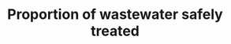 ---
data_non_statistical: true
goal_meta_link: http://unstats.un.org/sdgs/files/metadata-compilation/Metadata-Goal-6.pdf
goal_meta_link_page: 8
graph: null
graph_status_notes: unk
graph_title: Proportion of wastewater safely treated
graph_type: null
graph_type_description: null
has_metadata: true
indicator: 6.3.1
indicator_definition: Proportion of wastewater generated both by households (sewage
  and faecal sludge), as well as economic activities (based on ISIC categories) safely
  treated compared to total wastewater generated both through households and economic
  activities. While the definition conceptually includes wastewater generated from
  all economic activities, monitoring will focus on wastewater generated from hazardous
  industries (as defined by relevant ISIC categories).
indicator_name: Proportion of wastewater safely treated
indicator_variable: null
layout: indicator
method_of_computation: The wastewater safely treated is calculated by combining the
  percentage of household (sewage and faecal sludge) wastewater and the percentage
  of wastewater from hazardous industries treated. Household surveys and censuses
  provide information on use of types of basic sanitation facilities. These estimates
  are combined with safety factors for on-site disposal and for transportation to
  designated places for safe disposal or treatment, as described in indicator 6.2.1.
  The information generated for indicator 6.2.1 will be combined with safety factors
  describing the proportion of wastewater from hazardous industries which is safely
  treated before disposal or reuse to produce indicator 6.3.1. Calculation of safety
  factors for household wastewater (sewage and faecal sludge) treatment will be coordinated
  with estimation of similar safety factors for safe management of sanitation required
  for indicator 6.2.1. The accompanying Statistical Note describes in more detail
  how 'safety factors' for wastewater treatment, disposal and reuse will be generated
  through a national assessment process, and combined with data on use of different
  types of sanitation facilities, as recorded in the current JMP database. Statistical
  methods for measurement of the wastewater treatment (called "wastewater to sewerage"by
  SEEA-Water) align with the SEEA definitions and treatment categories (primary, secondary,
  tertiary). Statistical methods for the treatment of industrial wastewater align
  with the SEEA definitions and treatment categories using ISIC classifications and
  treated volumes from permits data.
permalink: /6-3-1/
published: true
rationale_interpretation: "SDG proposed target calls for reducing water pollution,\
  \ minimizing release of hazardous chemical and increasing treatment and reuse. Household\
  \ wastewater includes faecal waste from onsite facilities (such as emptying and\
  \ cleaning of cesspools and septic tanks, sinks and pits) as well as off-site wastewater\
  \ treatment plants according to the ISIC definition 3700 for \"Sewerage\". Inclusion\
  \ of onsite facilities is critical from a public health, environment and equity\
  \ perspective since approximately two thirds people globally use on-site facilities.\
  \ \nIndustrial wastewater (which includes point source agricultural discharges)\
  \ responds to minimizing release of hazardous chemicals. Diffuse agricultural pollution\
  \ is a major source of water pollution but cannot be monitored at source and therefore\
  \ its impact on ambient water quality will be monitored under 6.3.2."
reporting_status: notstarted
sdg_goal: 6
source_active_1: true
source_notes_1: null
source_title_1: null
target: By 2030, improve water quality by reducing pollution, eliminating dumping
  and minimizing release of hazardous chemicals and materials, halving the proportion
  of untreated wastewater and substantially increasing recycling and safe reuse globally.
target_id: '6.3'
title: Proportion of wastewater safely treated
un_custodial_agency: 'WHO, UN HABITAT, UNSD (Partnering Agencies: UNEP, OECD, Eurostat)'
un_designated_tier: '2'
variable_description: null
variable_notes: null
---